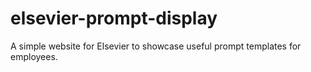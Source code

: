 # elsevier-prompt-display
A simple website for Elsevier to showcase useful prompt templates for employees.
